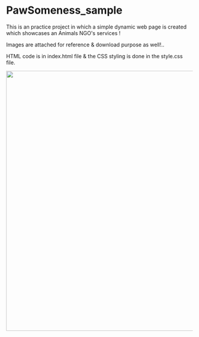 # PawSomeness_sample

This is an practice project in which a simple dynamic web page is created which showcases an Animals NGO's services !

Images are attached for reference & download purpose as well!..

HTML code is in index.html file & the CSS styling is done in the style.css file.


<img height="700px" width="720px" src="https://user-images.githubusercontent.com/81765508/180619916-371af83b-17e5-4843-9ccc-3ed67f5f1c12.png">
